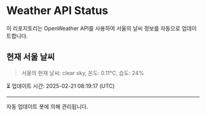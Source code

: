 
# Weather API Status

이 리포지토리는 OpenWeather API를 사용하여 서울의 날씨 정보를 자동으로 업데이트합니다.

## 현재 서울 날씨
> 서울의 현재 날씨: clear sky, 온도: 0.11°C, 습도: 24%

⏳ 업데이트 시간: 2025-02-21 08:19:17 (UTC)

---
자동 업데이트 봇에 의해 관리됩니다.

